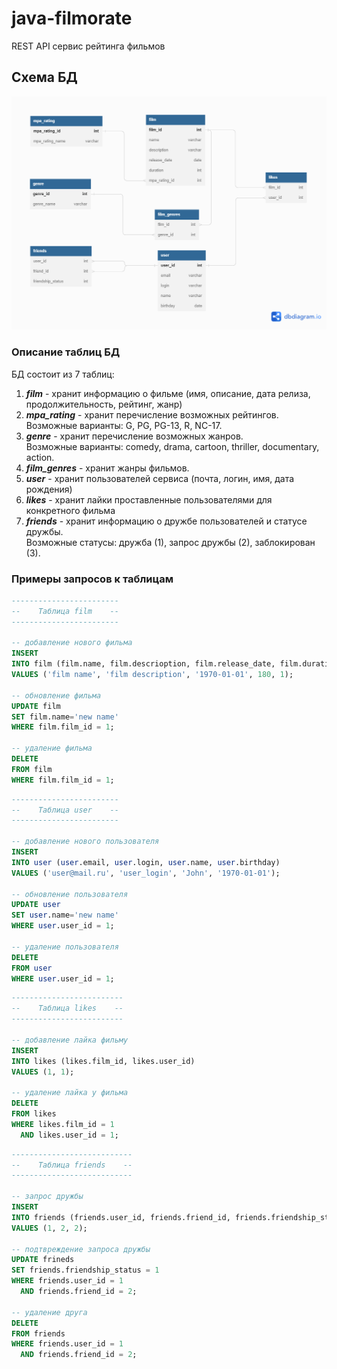 # java-filmorate

REST API сервис рейтинга фильмов

## Схема БД

![database schema](assets/images/db_schema.png)

### Описание таблиц БД

БД состоит из 7 таблиц:

1. ***film*** - хранит информацию о фильме (имя, описание, дата релиза, продолжительность, рейтинг, жанр)
2. ***mpa_rating*** - хранит перечисление возможных рейтингов.  
   Возможные варианты: G, PG, PG-13, R, NC-17.
3. ***genre*** - хранит перечисление возможных жанров.  
   Возможные варианты: comedy, drama, cartoon, thriller, documentary, action.
4. ***film_genres*** - хранит жанры фильмов.
5. ***user*** - хранит пользователей сервиса (почта, логин, имя, дата рождения)
6. ***likes*** - хранит лайки проставленные пользователями для конкретного фильма
7. ***friends*** - хранит информацию о дружбе пользователей и статусе дружбы.   
   Возможные статусы: дружба (1), запрос дружбы (2), заблокирован (3).

### Примеры запросов к таблицам

```sql
------------------------
--    Таблица film    --
------------------------

-- добавление нового фильма
INSERT
INTO film (film.name, film.descrioption, film.release_date, film.duration, film.mpa_rating_id)
VALUES ('film name', 'film description', '1970-01-01', 180, 1);

-- обновление фильма
UPDATE film
SET film.name='new name'
WHERE film.film_id = 1;

-- удаление фильма
DELETE
FROM film
WHERE film.film_id = 1;
```

```sql
------------------------
--    Таблица user    --
------------------------

-- добавление нового пользователя
INSERT
INTO user (user.email, user.login, user.name, user.birthday)
VALUES ('user@mail.ru', 'user_login', 'John', '1970-01-01');

-- обновление пользователя
UPDATE user
SET user.name='new name'
WHERE user.user_id = 1;

-- удаление пользователя
DELETE
FROM user
WHERE user.user_id = 1;
```

```sql
-------------------------
--    Таблица likes    --
-------------------------

-- добавление лайка фильму
INSERT
INTO likes (likes.film_id, likes.user_id)
VALUES (1, 1);

-- удаление лайка у фильма
DELETE
FROM likes
WHERE likes.film_id = 1
  AND likes.user_id = 1;
```

```sql
---------------------------
--    Таблица friends    --
---------------------------

-- запрос дружбы
INSERT
INTO friends (friends.user_id, friends.friend_id, friends.friendship_status)
VALUES (1, 2, 2);

-- подтвреждение запроса дружбы
UPDATE frineds
SET friends.friendship_status = 1
WHERE friends.user_id = 1
  AND friends.friend_id = 2;

-- удаление друга
DELETE
FROM friends
WHERE friends.user_id = 1
  AND friends.friend_id = 2;
```